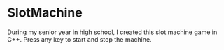 # SlotMachine
During my senior year in high school, I created this slot machine game in C++. Press any key to start and stop the machine. 

